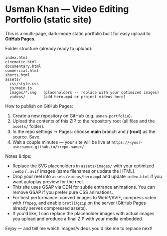 
# Usman Khan — Video Editing Portfolio (static site)

This is a multi-page, dark-mode static portfolio built for easy upload to **GitHub Pages**.

Folder structure (already ready to upload):
```
index.html
cinematic.html
documentary.html
commercial.html
shorts.html
assets/
  css/style.css
  js/main.js
  images/*.svg   (placeholders -- replace with your optimized images)
  videos/        (add hero.mp4 or project videos here)
```

How to publish on GitHub Pages:
1. Create a new repository on GitHub (e.g. `usman-portfolio`).
2. Upload the contents of this ZIP to the repository root (all files and the `assets/` folder).
3. In the repo settings → Pages: choose **main** branch and **/ (root)** as the source. Save.
4. Wait a couple minutes — your site will be live at `https://<your-username>.github.io/<repo-name>/`

Notes & tips:
- Replace the SVG placeholders in `assets/images/` with your optimized `.webp` / `.avif` images (same filenames or update the HTML).
- Drop your reel into `assets/videos/hero.mp4` and update `index.html` if you want autoplay preview for the reel.
- This site uses GSAP via CDN for subtle entrance animations. You can remove GSAP if you prefer pure CSS animations.
- For best performance: convert images to WebP/AVIF, compress video with `ffmpeg`, and enable `brotli`/`gzip` on the server (GitHub Pages already serves compressed assets).
- If you'd like, I can replace the placeholder images with actual images you upload and produce a final ZIP with your media embedded.

Enjoy — and tell me which images/videos you'd like me to replace next!
